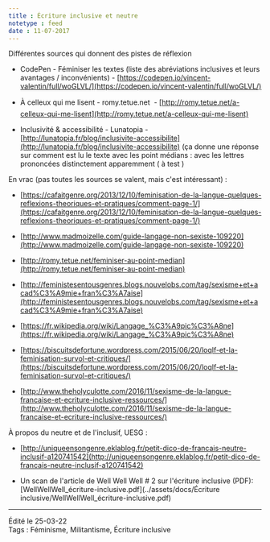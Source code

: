 ```yaml
---
title : Écriture inclusive et neutre
notetype : feed
date : 11-07-2017
---
```


Différentes sources qui donnent des pistes de réflexion

-   CodePen - Féminiser les textes (liste des abréviations inclusives et leurs avantages / inconvénients) - [https://codepen.io/vincent-valentin/full/woGLVL/](https://codepen.io/vincent-valentin/full/woGLVL/)



-   À celleux qui me lisent - romy.tetue.net  - [http://romy.tetue.net/a-celleux-qui-me-lisent](http://romy.tetue.net/a-celleux-qui-me-lisent)



-   Inclusivité & accessibilité - Lunatopia - [http://lunatopia.fr/blog/inclusivite-accessibilite](http://lunatopia.fr/blog/inclusivite-accessibilite) (ça donne une réponse sur comment est lu le texte avec les point médians : avec les lettres prononcées distinctement apparemment ( à test )



En vrac (pas toutes les sources se valent, mais c'est intéressant) :

-   [https://cafaitgenre.org/2013/12/10/feminisation-de-la-langue-quelques-reflexions-theoriques-et-pratiques/comment-page-1/](https://cafaitgenre.org/2013/12/10/feminisation-de-la-langue-quelques-reflexions-theoriques-et-pratiques/comment-page-1/)

-   [http://www.madmoizelle.com/guide-langage-non-sexiste-109220](http://www.madmoizelle.com/guide-langage-non-sexiste-109220)

-   [http://romy.tetue.net/feminiser-au-point-median](http://romy.tetue.net/feminiser-au-point-median)

-   [http://feministesentousgenres.blogs.nouvelobs.com/tag/sexisme+et+acad%C3%A9mie+fran%C3%A7aise](http://feministesentousgenres.blogs.nouvelobs.com/tag/sexisme+et+acad%C3%A9mie+fran%C3%A7aise)

-   [https://fr.wikipedia.org/wiki/Langage_%C3%A9pic%C3%A8ne](https://fr.wikipedia.org/wiki/Langage_%C3%A9pic%C3%A8ne)

-   [https://biscuitsdefortune.wordpress.com/2015/06/20/loqlf-et-la-feminisation-survol-et-critiques/](https://biscuitsdefortune.wordpress.com/2015/06/20/loqlf-et-la-feminisation-survol-et-critiques/)

-   [http://www.theholyculotte.com/2016/11/sexisme-de-la-langue-francaise-et-ecriture-inclusive-ressources/](http://www.theholyculotte.com/2016/11/sexisme-de-la-langue-francaise-et-ecriture-inclusive-ressources/)



À propos du neutre et de l'inclusif, UESG :

-    [http://uniqueensongenre.eklablog.fr/petit-dico-de-francais-neutre-inclusif-a120741542](http://uniqueensongenre.eklablog.fr/petit-dico-de-francais-neutre-inclusif-a120741542)



- Un scan de l'article de Well Well Well # 2 sur l'écriture inclusive (PDF): [WellWellWell_écriture-inclusive.pdf](../assets/docs/Écriture inclusive/WellWellWell_écriture-inclusive.pdf)

----
 Édité le 25-03-22  
 Tags : Féminisme, Militantisme, Écriture inclusive
